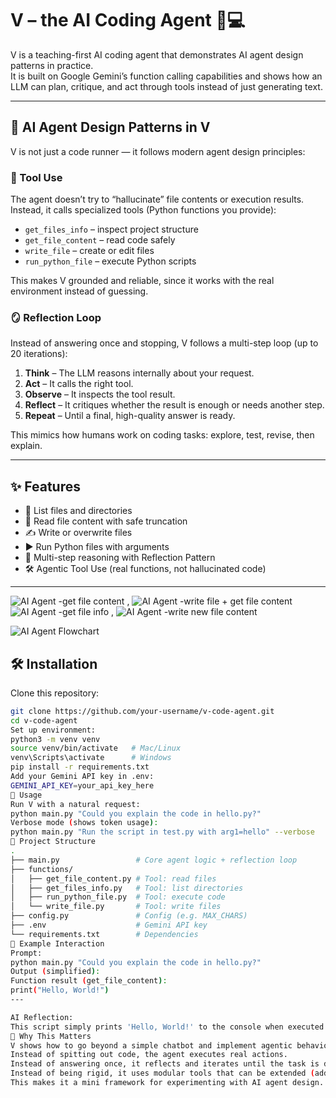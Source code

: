 # V – the AI Coding Agent 🤖💻

V is a teaching-first AI coding agent that demonstrates AI agent design patterns in practice.  
It is built on Google Gemini’s function calling capabilities and shows how an LLM can plan, critique, and act through tools instead of just generating text.

---

## 🧠 AI Agent Design Patterns in V

V is not just a code runner — it follows modern agent design principles:

### 🔧 Tool Use
The agent doesn’t try to “hallucinate” file contents or execution results. Instead, it calls specialized tools (Python functions you provide):

- `get_files_info` – inspect project structure  
- `get_file_content` – read code safely  
- `write_file` – create or edit files  
- `run_python_file` – execute Python scripts  

This makes V grounded and reliable, since it works with the real environment instead of guessing.

### 🪞 Reflection Loop
Instead of answering once and stopping, V follows a multi-step loop (up to 20 iterations):

1. **Think** – The LLM reasons internally about your request.  
2. **Act** – It calls the right tool.  
3. **Observe** – It inspects the tool result.  
4. **Reflect** – It critiques whether the result is enough or needs another step.  
5. **Repeat** – Until a final, high-quality answer is ready.  

This mimics how humans work on coding tasks: explore, test, revise, then explain.

---

## ✨ Features

- 📂 List files and directories  
- 📖 Read file content with safe truncation  
- ✍️ Write or overwrite files  
- ▶️ Run Python files with arguments  
- 🔄 Multi-step reasoning with Reflection Pattern  
- 🛠️ Agentic Tool Use (real functions, not hallucinated code)  

---
![AI Agent -get file content](./sc1.png) , ![AI Agent -write file + get file content](./sc2.png) 
![AI Agent -get file info](./sc3.png)  ,  ![AI Agent -write new  file content](./sc4.png) 

![AI Agent Flowchart](./flow.png) 


## 🛠️ Installation

Clone this repository:

```bash
git clone https://github.com/your-username/v-code-agent.git
cd v-code-agent
Set up environment:
python3 -m venv venv
source venv/bin/activate   # Mac/Linux
venv\Scripts\activate      # Windows
pip install -r requirements.txt
Add your Gemini API key in .env:
GEMINI_API_KEY=your_api_key_here
🚀 Usage
Run V with a natural request:
python main.py "Could you explain the code in hello.py?"
Verbose mode (shows token usage):
python main.py "Run the script in test.py with arg1=hello" --verbose
📂 Project Structure
.
├── main.py                 # Core agent logic + reflection loop
├── functions/
│   ├── get_file_content.py # Tool: read files
│   ├── get_files_info.py   # Tool: list directories
│   ├── run_python_file.py  # Tool: execute code
│   └── write_file.py       # Tool: write files
├── config.py               # Config (e.g. MAX_CHARS)
├── .env                    # Gemini API key
└── requirements.txt        # Dependencies
🧩 Example Interaction
Prompt:
python main.py "Could you explain the code in hello.py?"
Output (simplified):
Function result (get_file_content):
print("Hello, World!")
---

AI Reflection:
This script simply prints 'Hello, World!' to the console when executed.
📌 Why This Matters
V shows how to go beyond a simple chatbot and implement agentic behavior:
Instead of spitting out code, the agent executes real actions.
Instead of answering once, it reflects and iterates until the task is done.
Instead of being rigid, it uses modular tools that can be extended (add your own!).
This makes it a mini framework for experimenting with AI agent design.








